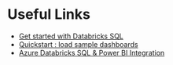 # Useful Links

- [Get started with Databricks SQL](https://docs.microsoft.com/en-us/azure/databricks/sql/get-started/)
- [Quickstart : load sample dashboards](https://docs.microsoft.com/en-us/azure/databricks/sql/get-started/sample-dashboards)
- [Azure Databricks SQL & Power BI Integration](https://docs.microsoft.com/en-us/azure/databricks/integrations/bi/power-bi)
